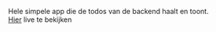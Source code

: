 Hele simpele app die de todos van de backend haalt en toont. <br/>
<a href="https://todo-demo.jefvanzanten.dev/">Hier</a> live te bekijken 
